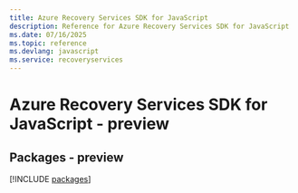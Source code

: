```yaml
---
title: Azure Recovery Services SDK for JavaScript
description: Reference for Azure Recovery Services SDK for JavaScript
ms.date: 07/16/2025
ms.topic: reference
ms.devlang: javascript
ms.service: recoveryservices
---
```

# Azure Recovery Services SDK for JavaScript - preview
## Packages - preview
[!INCLUDE [packages](recovery-services-index.md)]
